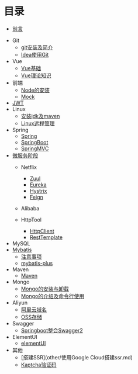 # 目录

* [前言](README.md)
- Git
    * [git安装及简介](git/Git.md)
    * [Idea使用Git](git/Idea中使用Git.md)
- Vue
    * [Vue基础](vue/Vue.md)
    * [Vue理论知识](vue/vue理论知识.md) 
- 前端
    * [Node的安装](frontend/node/node.md)
    * [Mock](frontend/mock/mock.md)
- [JWT](jwt/JWT.md)       
- Linux
    * [安装jdk及maven](linux/Linux环境下安装jdk和maven.md)
    * [Linux远程管理](linux/Linux远程管理.md)
- Spring    
    * [Spring](spring/spring.md)
    * [SpringBoot](spring/SpringBoot.md) 
    * [SpringMVC](spring/SpringMVC.md) 
- [微服务阶段](microservice/微服务概述.md)
    - Netflix
        * [Zuul](microservice/netflix/Zuul.md)
        * [Eureka](microservice/netflix/eureka/eureka.md)
        * [Hystrix](microservice/netflix/Hystrix.md)
        * [Feign](microservice/netflix/Feign.md)
    - Alibaba
           
    - HttpTool
        * [HttpClient](httptool/HttpClient.md)
        * [RestTemplate](httptool/RestTemplate.md)
- MySQL        
- [Mybatis](mybatis/mybatis.md)
    * [注意事项](mybatis/注意事项.md)   
    * [mybatis-plus](mybatis/mybatis-plus.md)    
- Maven
    * [Maven](maven/maven.md)    
- Mongo
    * [Mongo的安装与卸载](mongodb/Mongo的安装与卸载.md)
    * [Mongo的介绍及命令行使用](mongodb/Mongo介绍及命令行使用.md) 
- Aliyun
    * [阿里云域名](aliyun/阿里云域名.md) 
    * [OSS存储](aliyun/OSS存储.md) 
- Swagger
    * [Springboot整合Swagger2](swagger/SpringBoot整合Swagger2.md)
- ElementUI  
    * [elementUI](elementUI/ElementUI.md)
- 其他  
    * [搭建SSR](other/使用Google Cloud搭建ssr.md)
    * [Kaptcha验证码](other/kaptcha验证码.md)  
 




